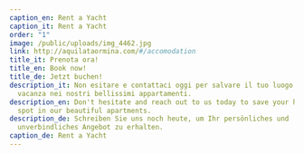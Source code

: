 ```yaml
---
caption_en: Rent a Yacht
caption_it: Rent a Yacht
order: "1"
image: /public/uploads/img_4462.jpg
link: http://aquilataormina.com/#/accomodation
title_it: Prenota ora!
title_en: Book now!
title_de: Jetzt buchen!
description_it: Non esitare e contattaci oggi per salvare il tuo luogo di
  vacanza nei nostri bellissimi appartamenti.
description_en: Don't hesitate and reach out to us today to save your holiday
  spot in our beautiful apartments.
description_de: Schreiben Sie uns noch heute, um Ihr persönliches und
  unverbindliches Angebot zu erhalten.
caption_de: Rent a Yacht
---
```

